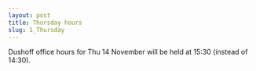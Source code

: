 ```yaml
---
layout: post
title: Thursday hours
slug: 1_Thursday
---
```


Dushoff office hours for Thu 14 November will be held at 15:30 (instead of 14:30).
